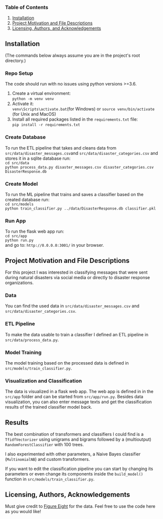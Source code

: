 ### Table of Contents

1. [Installation](#installation)
2. [Project Motivation and File Descriptions](#project-motivation-and-file-descriptions)
3. [Licensing, Authors, and Acknowledgements](#licensing-authors-acknowledgements)

## Installation
(The commands below always assume you are in the project's root directory.)

### Repo Setup
The code should run with no issues using python versions >=3.6.
1. Create a virtual environment:  
`python -m venv venv`
2. Activate it:  
`venv\Scripts\activate.bat`(for Windows) or `source venv/bin/activate` (for Unix and MacOS)
3. Install all required packages listed in the `requirements.txt` file:  
`pip install -r requirements.txt`

### Create Database
To run the ETL pipeline that takes and cleans data from
`src/data/disaster_messages.csv`and `src/data/disaster_categories.csv` and stores it in a sqlite database
 run:  
`cd src/data`  
`python process_data.py disaster_messages.csv disaster_categories.csv DisasterResponse.db`  

### Create Model
To run the ML pipeline that trains and saves a classifier based on the created database run:  
`cd src/models`  
`python train_classifier.py ../data/DisasterResponse.db classifier.pkl`  

### Run App
To run the flask web app run:  
`cd src/app`  
`python run.py`  
and go to:
`http://0.0.0.0:3001/` in your browser.

## Project Motivation and File Descriptions
For this project I was interested in classifying messages
that were sent during natural disasters via social media or
directly to disaster response organizations.

### Data
You can find the used data in
`src/data/disaster_messages.csv`
and
`src/data/disaster_categories.csv`.

### ETL Pipeline
To make the data usable to train a classifier I defined an ETL pipeline in
`src/data/process_data.py`.

### Model Training
The model training based on the processed data is defined in
`src/models/train_classifier.py`.

### Visualization and Classification
The data is visualized in a flask web app.
The web app is defined in in the `src/app` folder and can be started from
`src/app/run.py`.
Besides data visualization, you can also enter message texts
and get the classification results of the trained classifier model back.

## Results
The best combination of transformers and classifiers I could find is a
`TfidfVectorizer` using unigrams and bigrams
followed by a (multioutput) `RandomForestClassifier` with 100 trees.

I also experimented with other parameters,
a Naive Bayes classifier (`MultinomialNB`)
and custom transformers.

If you want to edit the classification pipeline you can start by
changing its parameters or even change its components inside the
`build_model()` function in `src/models/train_classifier.py`.
 


## Licensing, Authors, Acknowledgements
Must give credit to
[Figure Eight](https://www.figure-eight.com/)
for the data.
Feel free to use the code here as you would like!